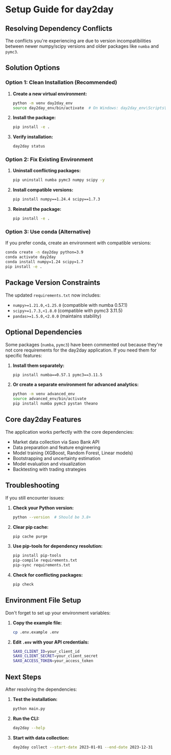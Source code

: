 # Setup Guide for day2day

## Resolving Dependency Conflicts

The conflicts you're experiencing are due to version incompatibilities between newer numpy/scipy versions and older packages like `numba` and `pymc3`.

## Solution Options

### Option 1: Clean Installation (Recommended)

1. **Create a new virtual environment:**
   ```bash
   python -m venv day2day_env
   source day2day_env/bin/activate  # On Windows: day2day_env\Scripts\activate
   ```

2. **Install the package:**
   ```bash
   pip install -e .
   ```

3. **Verify installation:**
   ```bash
   day2day status
   ```

### Option 2: Fix Existing Environment

1. **Uninstall conflicting packages:**
   ```bash
   pip uninstall numba pymc3 numpy scipy -y
   ```

2. **Install compatible versions:**
   ```bash
   pip install numpy==1.24.4 scipy==1.7.3
   ```

3. **Reinstall the package:**
   ```bash
   pip install -e .
   ```

### Option 3: Use conda (Alternative)

If you prefer conda, create an environment with compatible versions:

```bash
conda create -n day2day python=3.9
conda activate day2day
conda install numpy=1.24 scipy=1.7
pip install -e .
```

## Package Version Constraints

The updated `requirements.txt` now includes:
- `numpy>=1.21.0,<1.25.0` (compatible with numba 0.57.1)
- `scipy>=1.7.3,<1.8.0` (compatible with pymc3 3.11.5)
- `pandas>=1.5.0,<2.0.0` (maintains stability)

## Optional Dependencies

Some packages (`numba`, `pymc3`) have been commented out because they're not core requirements for the day2day application. If you need them for specific features:

1. **Install them separately:**
   ```bash
   pip install numba==0.57.1 pymc3==3.11.5
   ```

2. **Or create a separate environment for advanced analytics:**
   ```bash
   python -m venv advanced_env
   source advanced_env/bin/activate
   pip install numba pymc3 pystan theano
   ```

## Core day2day Features

The application works perfectly with the core dependencies:
- Market data collection via Saxo Bank API
- Data preparation and feature engineering
- Model training (XGBoost, Random Forest, Linear models)
- Bootstrapping and uncertainty estimation
- Model evaluation and visualization
- Backtesting with trading strategies

## Troubleshooting

If you still encounter issues:

1. **Check your Python version:**
   ```bash
   python --version  # Should be 3.8+
   ```

2. **Clear pip cache:**
   ```bash
   pip cache purge
   ```

3. **Use pip-tools for dependency resolution:**
   ```bash
   pip install pip-tools
   pip-compile requirements.txt
   pip-sync requirements.txt
   ```

4. **Check for conflicting packages:**
   ```bash
   pip check
   ```

## Environment File Setup

Don't forget to set up your environment variables:

1. **Copy the example file:**
   ```bash
   cp .env.example .env
   ```

2. **Edit `.env` with your API credentials:**
   ```bash
   SAXO_CLIENT_ID=your_client_id
   SAXO_CLIENT_SECRET=your_client_secret
   SAXO_ACCESS_TOKEN=your_access_token
   ```

## Next Steps

After resolving the dependencies:

1. **Test the installation:**
   ```bash
   python main.py
   ```

2. **Run the CLI:**
   ```bash
   day2day --help
   ```

3. **Start with data collection:**
   ```bash
   day2day collect --start-date 2023-01-01 --end-date 2023-12-31
   ```